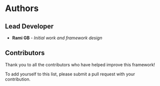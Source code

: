 # Authors

## Lead Developer

- **Rami GB** - *Initial work and framework design*

## Contributors

Thank you to all the contributors who have helped improve this framework!

To add yourself to this list, please submit a pull request with your contribution.
